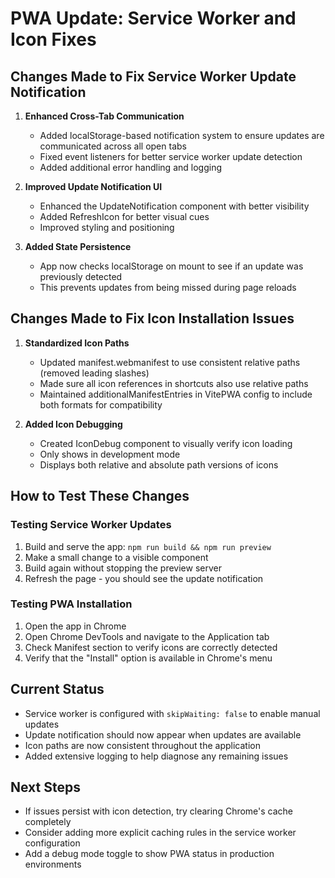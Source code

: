 # PWA Update: Service Worker and Icon Fixes

## Changes Made to Fix Service Worker Update Notification

1. **Enhanced Cross-Tab Communication**
   - Added localStorage-based notification system to ensure updates are communicated across all open tabs
   - Fixed event listeners for better service worker update detection
   - Added additional error handling and logging

2. **Improved Update Notification UI**
   - Enhanced the UpdateNotification component with better visibility
   - Added RefreshIcon for better visual cues
   - Improved styling and positioning

3. **Added State Persistence**
   - App now checks localStorage on mount to see if an update was previously detected
   - This prevents updates from being missed during page reloads

## Changes Made to Fix Icon Installation Issues

1. **Standardized Icon Paths**
   - Updated manifest.webmanifest to use consistent relative paths (removed leading slashes)
   - Made sure all icon references in shortcuts also use relative paths
   - Maintained additionalManifestEntries in VitePWA config to include both formats for compatibility

2. **Added Icon Debugging**
   - Created IconDebug component to visually verify icon loading
   - Only shows in development mode
   - Displays both relative and absolute path versions of icons

## How to Test These Changes

### Testing Service Worker Updates
1. Build and serve the app: `npm run build && npm run preview`
2. Make a small change to a visible component
3. Build again without stopping the preview server
4. Refresh the page - you should see the update notification

### Testing PWA Installation
1. Open the app in Chrome
2. Open Chrome DevTools and navigate to the Application tab
3. Check Manifest section to verify icons are correctly detected
4. Verify that the "Install" option is available in Chrome's menu

## Current Status
- Service worker is configured with `skipWaiting: false` to enable manual updates
- Update notification should now appear when updates are available
- Icon paths are now consistent throughout the application
- Added extensive logging to help diagnose any remaining issues

## Next Steps
- If issues persist with icon detection, try clearing Chrome's cache completely
- Consider adding more explicit caching rules in the service worker configuration
- Add a debug mode toggle to show PWA status in production environments
